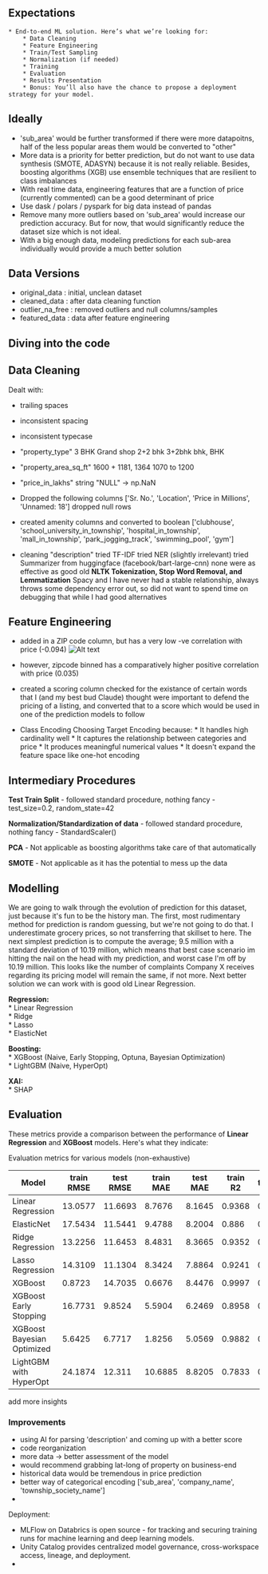 
## Expectations

    * End-to-end ML solution. Here’s what we’re looking for:
        * Data Cleaning
        * Feature Engineering
        * Train/Test Sampling
        * Normalization (if needed)
        * Training
        * Evaluation
        * Results Presentation
        * Bonus: You’ll also have the chance to propose a deployment strategy for your model.
        

## Ideally
 - 'sub_area' would be further transformed if there were more datapoitns, half of the less popular areas them would be converted to "other"
 - More data is a priority for better prediction, but do not want to use data synthesis (SMOTE, ADASYN) because it is not really reliable. Besides, boosting algorithms (XGB) use ensemble techniques that are resilient to class imbalances
 - With real time data, engineering features that are a function of price (currently commented) can be a good determinant of price
 - Use dask / polars / pyspark for big data instead of pandas
 - Remove many more outliers based on 'sub_area' would increase our prediction accuracy. But for now, that would significantly reduce the dataset size which is not ideal.
 - With a big enough data, modeling predictions for each sub-area individually would provide a much better solution



## Data Versions
 - original_data : initial, unclean dataset
 - cleaned_data : after data cleaning function
 - outlier_na_free : removed outliers and null columns/samples
 - featured_data : data after feature engineering



## Diving into the code
## Data Cleaning

Dealt with:
 * trailing spaces
 * inconsistent spacing
 * inconsistent typecase
 * "property_type"
    3 BHK Grand
    shop
    2+2 bhk
    3+2bhk 
    bhk, BHK
 
 * "property_area_sq_ft"
    1600 +
    1181, 1364
    1070 to 1200

 * "price_in_lakhs"
    string "NULL" -> np.NaN

 * Dropped the following columns
    ['Sr. No.', 'Location', 'Price in Millions', 'Unnamed: 18']
    dropped null rows

 * created amenity columns and converted to boolean
    ['clubhouse', 'school_university_in_township',
     'hospital_in_township', 'mall_in_township',
     'park_jogging_track', 'swimming_pool', 'gym']

 * cleaning "description"
    tried TF-IDF
    tried NER (slightly irrelevant)
    tried Summarizer from huggingface (facebook/bart-large-cnn)
    none were as effective as good old **NLTK Tokenization, Stop Word Removal, and Lemmatization**
    Spacy and I have never had a stable relationship, always throws some dependency error out, so did not want to spend time on debugging that while I had good alternatives




## Feature Engineering

- added in a ZIP code column, but has a very low -ve correlation with price (-0.094)
    ![Alt text](image.png)

- however, zipcode binned has a comparatively higher positive correlation with price (0.035)

- created a scoring column
    checked for the existance of certain words that I (and my best bud Claude) thought were important to defend the pricing of a listing, and converted that to a score which would be used in one of the prediction models to follow

- Class Encoding
    Choosing Target Encoding because:
        * It handles high cardinality well
        * It captures the relationship between categories and price
        * It produces meaningful numerical values
        * It doesn't expand the feature space like one-hot encoding

## Intermediary Procedures
  **Test Train Split**
    - followed standard procedure, nothing fancy
    - test_size=0.2, random_state=42
  
  **Normalization/Standardization of data**
    - followed standard procedure, nothing fancy
    - StandardScaler()

  **PCA**
    - Not applicable as boosting algorithms take care of that automatically

  **SMOTE**
    - Not applicable as it has the potential to mess up the data




## Modelling

We are going to walk through the evolution of prediction for this dataset, just because it's fun to be the history man. The first, most rudimentary method for prediction is random guessing, but we're not going to do that. I underestimate grocery prices, so not transferring that skillset to here. The next simplest prediction is to compute the average; 9.5 million with a standard deviation of 10.19 million, which means that best case scenario im hitting the nail on the head with my prediction, and worst case I'm off by 10.19 million. This looks like the number of complaints Company X receives regarding its pricing model will remain the same, if not more. Next better solution we can work with is good old Linear Regression.

  **Regression:**  
    * Linear Regression  
    * Ridge  
    * Lasso  
    * ElasticNet  

  **Boosting:**  
    * XGBoost (Naive, Early Stopping, Optuna, Bayesian Optimization)  
    * LightGBM (Naive, HyperOpt)  

  **XAI:**  
    * SHAP  




## Evaluation

These metrics provide a comparison between the performance of **Linear Regression** and **XGBoost** models. Here's what they indicate:

Evaluation metrics for various models (non-exhaustive)

Model | train RMSE | test RMSE | train MAE | test MAE | train R2 | test R2
--- | --- | --- | --- |--- |--- |---
Linear Regression | 13.0577 | 11.6693 | 8.7676 | 8.1645 | 0.9368 | 0.9284
ElasticNet | 17.5434 | 11.5441 | 9.4788 | 8.2004 | 0.886 | 0.93
Ridge Regression | 13.2256 | 11.6453 | 8.4831 | 8.3665 | 0.9352 | 0.9287
Lasso Regression | 14.3109 | 11.1304 | 8.3424 | 7.8864 | 0.9241 | 0.9349
XGBoost | 0.8723 | 14.7035 | 0.6676 | 8.4476 | 0.9997 | 0.8864
XGBoost Early Stopping | 16.7731 | 9.8524 | 5.5904 | 6.2469 | 0.8958 | 0.949
XGBoost Bayesian Optimized | 5.6425 | 6.7717 | 1.8256 | 5.0569 | 0.9882 | 0.9759
LightGBM with HyperOpt | 24.1874 | 12.311 | 10.6885 | 8.8205 | 0.7833 | 0.9204

add more insights


### Improvements

- using AI for parsing 'description' and coming up with a better score
- code reorganization
- more data -> better assessment of the model
- would recommend grabbing lat-long of property on business-end
- historical data would be tremendous in price prediction
- better way of categorical encoding ['sub_area', 'company_name', 'township_society_name']
- 



Deployment:
- MLFlow on Databrics is open source - for tracking and securing training runs for machine learning and deep learning models.
- Unity Catalog provides centralized model governance, cross-workspace access, lineage, and deployment.
- 
